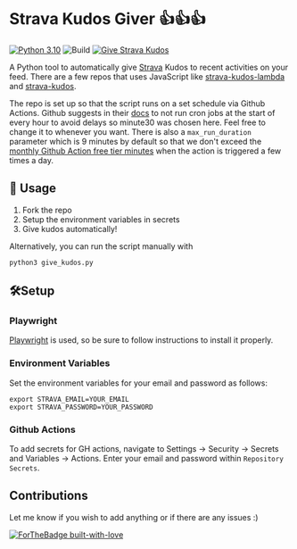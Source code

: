 # Strava Kudos Giver 👍👍👍

[![Python 3.10](https://img.shields.io/badge/python-3.10-blue.svg)](https://www.python.org/downloads/release/python-3100/) ![Build](https://github.com/isaac-chung/strava-kudos/actions/workflows/build.yml/badge.svg) [![Give Strava Kudos](https://github.com/isaac-chung/strava-kudos/actions/workflows/give_kudos.yml/badge.svg)](https://github.com/isaac-chung/strava-kudos/actions/workflows/give_kudos.yml)

A Python tool to automatically give [Strava](https://www.strava.com) Kudos to recent activities on your feed. There are a few repos that uses JavaScript like [strava-kudos-lambda](https://github.com/mjad-org/strava-kudos-lambda) and [strava-kudos](https://github.com/rnvo/strava-kudos).

The repo is set up so that the script runs on a set schedule via Github Actions. Github suggests in their [docs](https://docs.github.com/en/actions/using-workflows/events-that-trigger-workflows#schedule) to not run cron jobs at the start of every hour to avoid delays so minute30 was chosen here. Feel free to change it to whenever you want. There is also a `max_run_duration` parameter which is 9 minutes by default so that we don't exceed the [monthly Github Action free tier minutes](https://docs.github.com/en/billing/managing-billing-for-github-actions/about-billing-for-github-actions#included-storage-and-minutes) when the action is triggered a few times a day.

## 🏃 Usage
1. Fork the repo
2. Setup the environment variables in secrets
3. Give kudos automatically!

Alternatively, you can run the script manually with
```
python3 give_kudos.py
```

## 🛠️Setup

### Playwright
[Playwright](https://github.com/microsoft/playwright-python) is used, so be sure to follow instructions to install it properly.

### Environment Variables

Set the environment variables for your email and password as follows:
```
export STRAVA_EMAIL=YOUR_EMAIL
export STRAVA_PASSWORD=YOUR_PASSWORD
```

### Github Actions
To add secrets for GH actions, navigate to Settings -> Security -> Secrets and Variables -> Actions. Enter your email and password within `Repository Secrets`.


## Contributions
Let me know if you wish to add anything or if there are any issues :)

[![ForTheBadge built-with-love](http://ForTheBadge.com/images/badges/built-with-love.svg)](https://GitHub.com/Naereen/)

